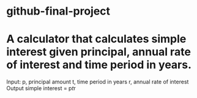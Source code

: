 # github-final-project
# A calculator that calculates simple interest given principal, annual rate of interest and time period in years.
Input:
    p, principal amount
    t, time period in years
    r, annual rate of interest
Output
    simple interest = p*t*r
